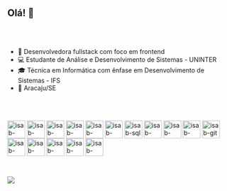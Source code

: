 ## Olá! 👋
<br>
<br>

- 🔭 Desenvolvedora fullstack com foco em frontend  
- 💻 Estudante de Análise e Desenvolvimento de Sistemas - UNINTER  
- 🎓 Técnica em Informática com ênfase em Desenvolvimento de Sistemas - IFS  
- 📍 Aracaju/SE 

<br>
<br>

<div style="display: inline-block"><br>
  <img align="center" alt="isab-html" height="40" width="40" src="https://cdn.jsdelivr.net/gh/devicons/devicon@latest/icons/html5/html5-original.svg" />
  <img align="center" alt="isab-css" height="40" width="40" src="https://cdn.jsdelivr.net/gh/devicons/devicon@latest/icons/css3/css3-original.svg" />
  <img align="center" alt="isab-tailwindss" height="40" width="40" src="https://cdn.jsdelivr.net/gh/devicons/devicon@latest/icons/tailwindcss/tailwindcss-original.svg" />
  <img align="center" alt="isab-react" height="40" width="40" src="https://cdn.jsdelivr.net/gh/devicons/devicon@latest/icons/react/react-original-wordmark.svg" />
  <img align="center" alt="isab-reactstrap" height="40" width="40" src="https://cdn.jsdelivr.net/gh/devicons/devicon@latest/icons/reactbootstrap/reactbootstrap-original.svg" />
  <img align="center" alt="isab-bootstrap" height="40" width="40" src="https://cdn.jsdelivr.net/gh/devicons/devicon@latest/icons/bootstrap/bootstrap-original-wordmark.svg" />
  <img align="center" alt="isab-sql" height="40" width="40" src="https://cdn.jsdelivr.net/gh/devicons/devicon@latest/icons/postgresql/postgresql-original.svg" />
  <img align="center" alt="isab-nextjs" height="40" width="40" src="https://cdn.jsdelivr.net/gh/devicons/devicon@latest/icons/nextjs/nextjs-original.svg" />   
  <img align="center" alt="isab-adonis" height="40" width="40" src="https://cdn.jsdelivr.net/gh/devicons/devicon@latest/icons/adonisjs/adonisjs-original.svg" />
  <img align="center" alt="isab-filezilla" height="40" width="40" src="https://cdn.jsdelivr.net/gh/devicons/devicon@latest/icons/filezilla/filezilla-original.svg" />
  <img align="center" alt="isab-git" height="40" width="40" src="https://cdn.jsdelivr.net/gh/devicons/devicon@latest/icons/git/git-original.svg" />
  <img align="center" alt="isab-javascript" height="40" width="40" src="https://cdn.jsdelivr.net/gh/devicons/devicon@latest/icons/javascript/javascript-original.svg" />
  <img align="center" alt="isab-sknex" height="40" width="40" src="https://cdn.jsdelivr.net/gh/devicons/devicon@latest/icons/knexjs/knexjs-original.svg" /> 
  <img align="center" alt="isab-linux" height="40" width="40" src="https://cdn.jsdelivr.net/gh/devicons/devicon@latest/icons/linux/linux-original.svg" />
  <img align="center" alt="isab-node" height="40" width="40" src="https://cdn.jsdelivr.net/gh/devicons/devicon@latest/icons/nodejs/nodejs-plain-wordmark.svg" />  
  <img align="center" alt="isab-python" height="40" width="40" src="https://cdn.jsdelivr.net/gh/devicons/devicon@latest/icons/python/python-original-wordmark.svg" />
</div>
<br> 

##

<br>
<div>
  <a href="https://linkedin.com/isabelanow" target="_blank"><img src="https://img.shields.io/badge/LinkedIn-0077B5?style=for-the-badge&logo=linkedin&logoColor=white"/></a>
</div>

